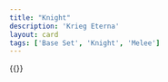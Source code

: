```yaml
---
title: "Knight"
description: 'Krieg Eterna'
layout: card
tags: ['Base Set', 'Knight', 'Melee']
---
```

{{<card-detail-page title="Knight12" artwork="Portrait of a A Man in Armor by Anthony van Dyck (1627)" />}}